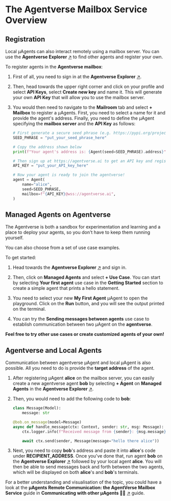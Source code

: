 # The Agentverse Mailbox Service Overview
## Registration
Local μAgents can also interact remotely using a mailbox server. You can use the **Agentverse Explorer** [↗️](https://agentverse.ai/) to find other agents and register your own.

To register agents in the **Agentverse mailbox**:

1. First of all, you need to sign in at the **Agentverse Explorer** [↗️](https://agentverse.ai/). 
2. Then, head towards the upper right corner and click on your profile and select **API Keys**, select **Create new key** and name it. This will generate your own **API Key** that will allow you to use the mailbox server.
3. You would then need to navigate to the **Mailroom** tab and select **+ Mailbox** to register a μAgents. First, you need to select a name for it and provide the agent's address. Finally, you need to define the μAgent specifying the **mailbox server** and the **API Key** as follows:

   ```py copy
   # First generate a secure seed phrase (e.g. https://pypi.org/project/mnemonic/)
   SEED_PHRASE = "put_your_seed_phrase_here"

   # Copy the address shown below
   print(f"Your agent's address is: {Agent(seed=SEED_PHRASE).address}")

   # Then sign up at https://agentverse.ai to get an API key and register your agent
   API_KEY = "put_your_API_key_here"

   # Now your agent is ready to join the agentverse!
   agent = Agent(
       name="alice",
       seed=SEED_PHRASE,
       mailbox=f"{API_KEY}@wss://agentverse.ai",
   )
   ```

## Managed Agents on Agentverse
The Agentverse is both a sandbox for experimentation and learning and a place to deploy your agents, so you don't have to keep them running yourself. 

You can also choose from a set of use case examples.

To get started:

1. Head towards the **Agentverse Explorer** [↗️](https://agentverse.ai/) and sign in. 

2. Then, click on **Managed Agents** and select **+ Use Case**. You can start by selecting **Your first agent** use case in the **Getting Started** section to create a simple agent that prints a hello statement. 

3. You need to select your new **My First Agent** μAgent to open the playground. Click on the **Run** button, and you will see the output printed on the terminal.

4. You can try the **Sending messages between agents** use case to establish communication between two μAgent on the **agentverse**. 

**Feel free to try other use cases or create customized agents of your own!** 

## Agentverse and Local Agents

Communication between agentverse μAgent and local μAgent is also possible. All you need to do is provide the **target address** of the agent.

1. After registering μAgent **alice** on the mailbox server, you can easily create a new agentverse agent **bob** by selecting **+ Agent** on **Managed Agents** in the **Agentverse Explorer** [↗️](https://agentverse.ai/). 

2. Then, you would need to add the following code to **bob**:

    ```py copy
    class Message(Model):
        message: str

    @bob.on_message(model=Message)
    async def handle_message(ctx: Context, sender: str, msg: Message):
        ctx.logger.info(f"Received message from {sender}: {msg.message}")

        await ctx.send(sender, Message(message="hello there alice"))
    ```

3. Next, you need to copy **bob**'s address and paste it into **alice**'s code under **RECIPIENT_ADDRESS**. Once you've done that, run agent **bob** on the **Agentverse Explorer** [↗️](https://agentverse.ai/) followed by your local agent **alice**. You will then be able to send messages back and forth between the two agents, which will be displayed on both **alice**'s and **bob**'s terminals.

For a better understanding and visualisation of the topic, you could have a look at the **μAgents Remote Communication: the AgentVerse Mailbox Service** guide in **Communicating with other μAgents 📱🤖** [↗️](/guides/agents/communicating-with-other-agents.md)️ guide.
